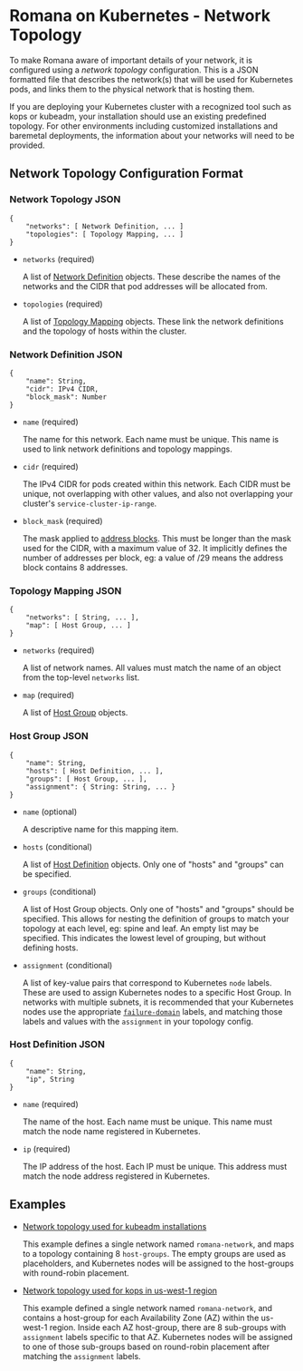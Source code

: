 # Romana on Kubernetes - Network Topology

To make Romana aware of important details of your network, it is configured using a _network topology_ configuration.
This is a JSON formatted file that describes the network(s) that will be used for Kubernetes pods, and links them to the physical network that is hosting them.

If you are deploying your Kubernetes cluster with a recognized tool such as kops or kubeadm, your installation should use an existing predefined topology.
For other environments including customized installations and baremetal deployments, the information about your networks will need to be provided.

## Network Topology Configuration Format

### Network Topology JSON

```json5
{
    "networks": [ Network Definition, ... ]
    "topologies": [ Topology Mapping, ... ]
}
```

* `networks` (required)

  A list of [Network Definition](#network-definition-json) objects. These describe the names of the networks and the CIDR that pod addresses will be allocated from.

* `topologies` (required)

  A list of [Topology Mapping](#topology-mapping-json) objects. These link the network definitions and the topology of hosts within the cluster.

### Network Definition JSON

```json5
{
    "name": String,
    "cidr": IPv4 CIDR,
    "block_mask": Number
}
```

* `name` (required)

  The name for this network. Each name must be unique. This name is used to link network definitions and topology mappings.

* `cidr` (required)
  
  The IPv4 CIDR for pods created within this network. Each CIDR must be unique, not overlapping with other values, and also not overlapping your cluster's `service-cluster-ip-range`.

* `block_mask` (required)

  The mask applied to [address blocks](../romana#romana-address-blocks). This must be longer than the mask used for the CIDR, with a maximum value of 32.
  It implicitly defines the number of addresses per block, eg: a value of /29 means the address block contains 8 addresses.

### Topology Mapping JSON

```json5
{
    "networks": [ String, ... ],
    "map": [ Host Group, ... ]
}
```

* `networks` (required)

  A list of network names. All values must match the name of an object from the top-level `networks` list.

* `map` (required)

  A list of [Host Group](#host-group-json) objects.

### Host Group JSON

```json5
{
    "name": String,
    "hosts": [ Host Definition, ... ],
    "groups": [ Host Group, ... ],
    "assignment": { String: String, ... }
}
```

* `name` (optional)

  A descriptive name for this mapping item.

* `hosts` (conditional)

  A list of [Host Definition](#host-definition-json) objects. Only one of "hosts" and "groups" can be specified.

* `groups` (conditional)

  A list of Host Group objects. Only one of "hosts" and "groups" should be specified.
  This allows for nesting the definition of groups to match your topology at each level, eg: spine and leaf.
  An empty list may be specified. This indicates the lowest level of grouping, but without defining hosts.

* `assignment` (conditional)

  A list of key-value pairs that correspond to Kubernetes `node` labels. These are used to assign Kubernetes nodes to a specific Host Group.
  In networks with multiple subnets, it is recommended that your Kubernetes nodes use the appropriate [`failure-domain`](https://kubernetes.io/docs/reference/labels-annotations-taints/) labels, and matching those labels and values with the `assignment` in your topology config.

### Host Definition JSON

```json5
{
    "name": String,
    "ip", String
}
```

* `name` (required)

  The name of the host. Each name must be unique. This name must match the node name registered in Kubernetes.

* `ip` (required)

  The IP address of the host. Each IP must be unique. This address must match the node address registered in Kubernetes.


## Examples

- [Network topology used for kubeadm installations](../../containerize/targets/daemon/kubeadm-network.json)

  This example defines a single network named `romana-network`, and maps to a topology containing 8 `host-groups`.
  The empty groups are used as placeholders, and Kubernetes nodes will be assigned to the host-groups with round-robin placement.

- [Network topology used for kops in us-west-1 region](../../containerize/targets/daemon/aws-us-west-1.json)

  This example defined a single network named `romana-network`, and contains a host-group for each Availability Zone (AZ) within the us-west-1 region.
  Inside each AZ host-group, there are 8 sub-groups with `assignment` labels specific to that AZ.
  Kubernetes nodes will be assigned to one of those sub-groups based on round-robin placement after matching the `assignment` labels.
